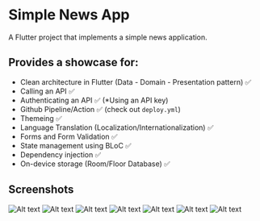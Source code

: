 # Simple News App

A Flutter project that implements a simple news application.

## Provides a showcase for: 
- Clean architecture in Flutter (Data - Domain - Presentation pattern) ✅
- Calling an API ✅
- Authenticating an API ✅ (*Using an API key)
- Github Pipeline/Action ✅ (check out `deploy.yml`)
- Themeing ✅
- Language Translation (Localization/Internationalization) ✅
- Forms and Form Validation ✅
- State management using BLoC ✅
- Dependency injection ✅
- On-device storage (Room/Floor Database) ✅

## Screenshots
![Alt text](Screenshot_1703108137.png) ![Alt text](Screenshot_1703108142.png) ![Alt text](Screenshot_1703108148.png) ![Alt text](Screenshot_1703108151.png) ![Alt text](Screenshot_1703108158.png) ![Alt text](Screenshot_1703110486.png) ![Alt text](Screenshot_1703110720.png)